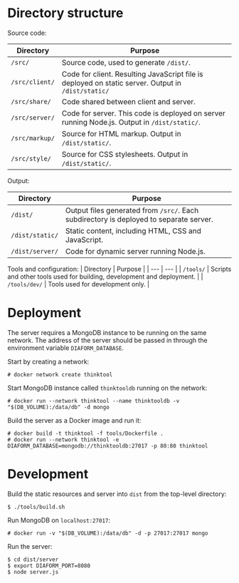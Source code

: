 # Directory structure

Source code:

| Directory | Purpose |
| ---       | ---     |
| `/src/` | Source code, used to generate `/dist/`. |
| `/src/client/` | Code for client. Resulting JavaScript file is deployed on static server. Output in `/dist/static/` |
| `/src/share/` | Code shared between client and server. |
| `/src/server/` | Code for server. This code is deployed on server running Node.js. Output in `/dist/static/`. |
| `/src/markup/` | Source for HTML markup. Output in `/dist/static/`. |
| `/src/style/` | Source for CSS stylesheets. Output in `/dist/static/`. |

Output:

| Directory | Purpose |
| ---       | ---     |
| `/dist/` | Output files generated from `/src/`. Each subdirectory is deployed to separate server. |
| `/dist/static/` | Static content, including HTML, CSS and JavaScript. |
| `/dist/server/` | Code for dynamic server running Node.js. |

Tools and configuration:
| Directory | Purpose |
| ---       | ---     |
| `/tools/` | Scripts and other tools used for building, development and deployment. |
| `/tools/dev/` | Tools used for development only. |

# Deployment

The server requires a MongoDB instance to be running on the same network. The
address of the server should be passed in through the environment variable
`DIAFORM_DATABASE`.

Start by creating a network:

    # docker network create thinktool

Start MongoDB instance called `thinktooldb` running on the network:

    # docker run --network thinktool --name thinktooldb -v "$(DB_VOLUME):/data/db" -d mongo

Build the server as a Docker image and run it:

    # docker build -t thinktool -f tools/Dockerfile .
    # docker run --network thinktool -e DIAFORM_DATABASE=mongodb://thinktooldb:27017 -p 80:80 thinktool

# Development

Build the static resources and server into `dist` from the top-level directory:

    $ ./tools/build.sh

Run MongoDB on `localhost:27017`:

    # docker run -v "$(DB_VOLUME):/data/db" -d -p 27017:27017 mongo

Run the server:

    $ cd dist/server
    $ export DIAFORM_PORT=8080
    $ node server.js
